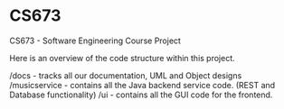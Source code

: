 CS673
=====

CS673 - Software Engineering Course Project


Here is an overview of the code structure within this project.

/docs         - tracks all our documentation, UML and Object designs
/musicservice - contains all the Java backend service code. (REST and Database functionality)
/ui           - contains all the GUI code for the frontend.
